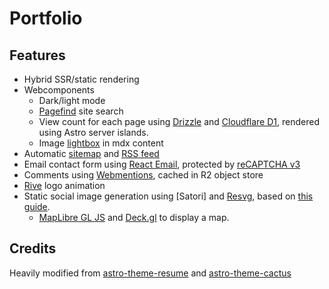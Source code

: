 # Portfolio

## Features

- Hybrid SSR/static rendering
- Webcomponents
  - Dark/light mode
  - [Pagefind](https://pagefind.app/) site search
  - View count for each page using [Drizzle](https://orm.drizzle.team/) and [Cloudflare D1](https://developers.cloudflare.com/d1/), rendered using Astro server islands.
  - Image [lightbox](https://code.juliancataldo.com/component/astro-lightbox/) in mdx content
- Automatic [sitemap](https://docs.astro.build/en/guides/integrations-guide/sitemap/) and [RSS feed](https://docs.astro.build/en/guides/rss/)
- Email contact form using [React Email](https://react.email/), protected by [reCAPTCHA v3](https://developers.google.com/recaptcha/docs/v3)
- Comments using [Webmentions](https://indieweb.org/Webmention), cached in R2 object store
- [Rive](https://github.com/rive-app/rive-wasm) logo animation
- Static social image generation using [Satori] and [Resvg](https://github.com/vercel/satori), based on [this guide](https://dietcode.io/p/astro-og/).
  - [MapLibre GL JS](https://maplibre.org/) and [Deck.gl](https://deck.gl/) to display a map.

## Credits

Heavily modified from [astro-theme-resume](https://github.com/srleom/astro-theme-resume) and
[astro-theme-cactus](https://github.com/chrismwilliams/astro-theme-cactus)

